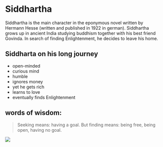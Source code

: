 # Siddhartha

Siddhartha is the main character in the eponymous novel
written by Hermann Hesse (written and published in 1922 in german).
Siddhartha grows up in ancient India studying buddhism
together with his best friend Govinda.
In search of finding Enlightenment, he decides to leave his home.

## Siddharta on his long journey

* open-minded
* curious mind
* humble
* ignores money
* yet he gets rich
* learns to love
* eventually finds Enlightenment

## words of wisdom:

> Seeking means: having a goal.
> But finding means: being free, being open, having no goal.



<img src="http://sognandoleggendo.net/wp-content/uploads/selfdevelopment130406.jpg"/>
